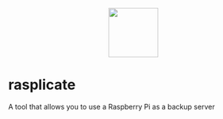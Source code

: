<p align="center">
  <img src="https://user-images.githubusercontent.com/47495425/213450723-f984b125-caef-49b5-aab6-92857062aa17.png" width=100 height=100/>
</p>


# rasplicate
A tool that allows you to use a Raspberry Pi as a backup server
